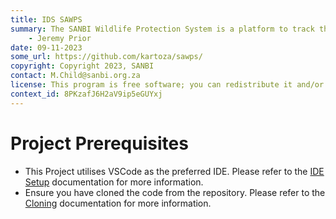 ```yaml
---
title: IDS SAWPS
summary: The SANBI Wildlife Protection System is a platform to track the population levels of endangered wildlife.
    - Jeremy Prior
date: 09-11-2023
some_url: https://github.com/kartoza/sawps/
copyright: Copyright 2023, SANBI
contact: M.Child@sanbi.org.za
license: This program is free software; you can redistribute it and/or modify it under the terms of the GNU Affero General Public License as published by the Free Software Foundation; either version 3 of the License, or (at your option) any later version.
context_id: 8PKzafJ6H2aV9ip5eGUYxj
---
```


# Project Prerequisites

- This Project utilises VSCode as the preferred IDE. Please refer to the [IDE Setup](./ide-setup.md) documentation for more information.
- Ensure you have cloned the code from the repository. Please refer to the [Cloning](./cloning.md) documentation for more information.
